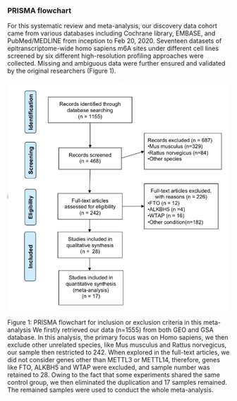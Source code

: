### PRISMA flowchart

For this systematic review and meta-analysis, our discovery data cohort came from various databases including Cochrane library, EMBASE, and PubMed/MEDLINE from inception to Feb 20, 2020. Seventeen datasets of epitranscriptome-wide homo sapiens m6A sites under different cell lines screened by six different high-resolution profiling approaches were collected. Missing and ambiguous data were further ensured and validated by the original researchers (Figure 1). 

![Alt text](https://github.com/yuxuanwu17/meta_analysis/blob/master/plot/prisma)

Figure 1: PRISMA flowchart for inclusion or exclusion criteria in this meta-analysis We firstly retrieved our data (n=1555) from both GEO and GSA database. In this analysis, the primary focus was on Homo sapiens, we then exclude other unrelated species, like Mus musculus and Rattus norvegicus, our sample then restricted to 242. When explored in the full-text articles, we did not consider genes other than METTL3 or METTL14, therefore, genes like FTO, ALKBH5 and WTAP were excluded, and sample number was retained to 28. Owing to the fact that some experiments shared the same control group, we then eliminated the duplication and 17 samples remained. The remained samples were used to conduct the whole meta-analysis. 
